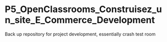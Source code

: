# P5_OpenClassrooms_Construisez_un_site_E_Commerce_Development
Back up repository for project development, essentially crash test room
